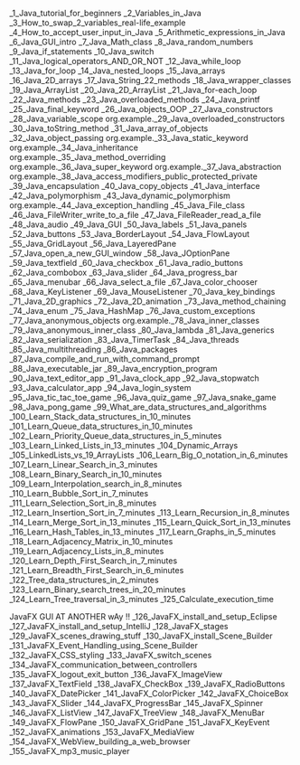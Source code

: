 _1_Java_tutorial_for_beginners
_2_Variables_in_Java
_3_How_to_swap_2_variables_real-life_example
_4_How_to_accept_user_input_in_Java
_5_Arithmetic_expressions_in_Java
_6_Java_GUI_intro
_7_Java_Math_class
_8_Java_random_numbers
_9_Java_if_statements
_10_Java_switch
_11_Java_logical_operators_AND_OR_NOT
_12_Java_while_loop
_13_Java_for_loop
_14_Java_nested_loops
_15_Java_arrays
_16_Java_2D_arrays
_17_Java_String_22_methods
_18_Java_wrapper_classes
_19_Java_ArrayList
_20_Java_2D_ArrayList
_21_Java_for-each_loop
_22_Java_methods
_23_Java_overloaded_methods
_24_Java_printf
_25_Java_final_keyword
_26_Java_objects_OOP
_27_Java_constructors
_28_Java_variable_scope
org.example._29_Java_overloaded_constructors
_30_Java_toString_method
_31_Java_array_of_objects
_32_Java_object_passing
org.example._33_Java_static_keyword
org.example._34_Java_inheritance
org.example._35_Java_method_overriding
org.example._36_Java_super_keyword
org.example._37_Java_abstraction
org.example._38_Java_access_modifiers_public_protected_private
_39_Java_encapsulation
_40_Java_copy_objects
_41_Java_interface
_42_Java_polymorphism
_43_Java_dynamic_polymorphism
org.example._44_Java_exception_handling
_45_Java_File_class
_46_Java_FileWriter_write_to_a_file
_47_Java_FileReader_read_a_file
_48_Java_audio
_49_Java_GUI
_50_Java_labels
_51_Java_panels
_52_Java_buttons
_53_Java_BorderLayout
_54_Java_FlowLayout
_55_Java_GridLayout
_56_Java_LayeredPane
_57_Java_open_a_new_GUI_window
_58_Java_JOptionPane
_59_Java_textfield
_60_Java_checkbox
_61_Java_radio_buttons
_62_Java_combobox
_63_Java_slider
_64_Java_progress_bar
_65_Java_menubar
_66_Java_select_a_file
_67_Java_color_chooser
_68_Java_KeyListener
_69_Java_MouseListener
_70_Java_key_bindings
_71_Java_2D_graphics
_72_Java_2D_animation
_73_Java_method_chaining
_74_Java_enum
_75_Java_HashMap
_76_Java_custom_exceptions
_77_Java_anonymous_objects
org.example._78_Java_inner_classes
_79_Java_anonymous_inner_class
_80_Java_lambda
_81_Java_generics
_82_Java_serialization
_83_Java_TimerTask
_84_Java_threads
_85_Java_multithreading
_86_Java_packages
_87_Java_compile_and_run_with_command_prompt
_88_Java_executable_jar
_89_Java_encryption_program
_90_Java_text_editor_app
_91_Java_clock_app
_92_Java_stopwatch
_93_Java_calculator_app
_94_Java_login_system
_95_Java_tic_tac_toe_game
_96_Java_quiz_game
_97_Java_snake_game
_98_Java_pong_game
_99_What_are_data_structures_and_algorithms
_100_Learn_Stack_data_structures_in_10_minutes
_101_Learn_Queue_data_structures_in_10_minutes
_102_Learn_Priority_Queue_data_structures_in_5_minutes
_103_Learn_Linked_Lists_in_13_minutes
_104_Dynamic_Arrays
_105_LinkedLists_vs_19_ArrayLists
_106_Learn_Big_O_notation_in_6_minutes
_107_Learn_Linear_Search_in_3_minutes
_108_Learn_Binary_Search_in_10_minutes
_109_Learn_Interpolation_search_in_8_minutes
_110_Learn_Bubble_Sort_in_7_minutes
_111_Learn_Selection_Sort_in_8_minutes
_112_Learn_Insertion_Sort_in_7_minutes
_113_Learn_Recursion_in_8_minutes
_114_Learn_Merge_Sort_in_13_minutes
_115_Learn_Quick_Sort_in_13_minutes
_116_Learn_Hash_Tables_in_13_minutes
_117_Learn_Graphs_in_5_minutes
_118_Learn_Adjacency_Matrix_in_10_minutes
_119_Learn_Adjacency_Lists_in_8_minutes
_120_Learn_Depth_First_Search_in_7_minutes
_121_Learn_Breadth_First_Search_in_6_minutes
_122_Tree_data_structures_in_2_minutes
_123_Learn_Binary_search_trees_in_20_minutes
_124_Learn_Tree_traversal_in_3_minutes
_125_Calculate_execution_time

JavaFX GUI AT ANOTHER wAy !!
_126_JavaFX_install_and_setup_Eclipse
_127_JavaFX_install_and_setup_IntelliJ
_128_JavaFX_stages
_129_JavaFX_scenes_drawing_stuff
_130_JavaFX_install_Scene_Builder
_131_JavaFX_Event_Handling_using_Scene_Builder
_132_JavaFX_CSS_styling
_133_JavaFX_switch_scenes
_134_JavaFX_communication_between_controllers
_135_JavaFX_logout_exit_button
_136_JavaFX_ImageView
_137_JavaFX_TextField
_138_JavaFX_CheckBox
_139_JavaFX_RadioButtons
_140_JavaFX_DatePicker
_141_JavaFX_ColorPicker
_142_JavaFX_ChoiceBox
_143_JavaFX_Slider
_144_JavaFX_ProgressBar
_145_JavaFX_Spinner
_146_JavaFX_ListView
_147_JavaFX_TreeView
_148_JavaFX_MenuBar
_149_JavaFX_FlowPane
_150_JavaFX_GridPane
_151_JavaFX_KeyEvent
_152_JavaFX_animations
_153_JavaFX_MediaView
_154_JavaFX_WebView_building_a_web_browser
_155_JavaFX_mp3_music_player